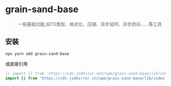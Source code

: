 # grain-sand-base
> 一些基础功能,如TS类型、格式化、压缩、异步延时、异步防抖……等工具

## 安装
```shell
npx yarn add grain-sand-base
```
或直接引用
```typescript
// import {} from 'https://cdn.jsdelivr.net/npm/grain-sand-base/lib/index.web.js'
import {} from 'https://cdn.jsdmirror.cn/npm/grain-sand-base/lib/index.web.js'
```